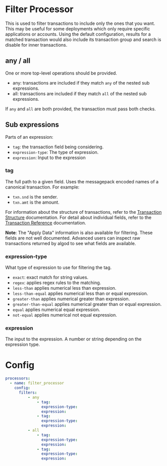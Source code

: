 # Filter Processor

This is used to filter transactions to include only the ones that you want. This may be useful for some deployments
which only require specific applications or accounts. Using the default configuration, results for a matched transaction
would also include its transaction group and search is disable for inner transactions. 

## any / all
One or more top-level operations should be provided.
* any: transactions are included if they match `any` of the nested sub expressions.
* all: transactions are included if they match `all` of the nested sub expressions.

If `any` and `all` are both provided, the transaction must pass both checks.

## Sub expressions

Parts of an expression:
* `tag`: the transaction field being considering.
* `expression-type`: The type of expression.
* `expression`: Input to the expression

### tag
The full path to a given field. Uses the messagepack encoded names of a canonical transaction. For example:
* `txn.snd` is the sender.
* `txn.amt` is the amount.

For information about the structure of transactions, refer to the [Transaction Structure](https://developer.algorand.org/docs/get-details/transactions/) documentation. For detail about individual fields, refer to the [Transaction Reference](https://developer.algorand.org/docs/get-details/transactions/transactions/) documentation.

**Note**: The "Apply Data" information is also available for filtering. These fields are not well documented. Advanced users can inspect raw transactions returned by algod to see what fields are available.

### expression-type

What type of expression to use for filtering the tag.
* `exact`: exact match for string values.
* `regex`:  applies regex rules to the matching.
* `less-than` applies numerical less than expression.
* `less-than-equal` applies numerical less than or equal expression.
* `greater-than` applies numerical greater than expression.
* `greater-than-equal` applies numerical greater than or equal expression.
* `equal` applies numerical equal expression.
* `not-equal` applies numerical not equal expression.

### expression

The input to the expression. A number or string depending on the expression type.

# Config
```yaml
processors:
  - name: filter_processor
    config:
      filters:
          - any
              - tag:
                expression-type:
                expression:
              - tag:
                expression-type:
                expression:
          - all
              - tag:
                expression-type:
                expression:
              - tag:
                expression-type:
                expression:
```


